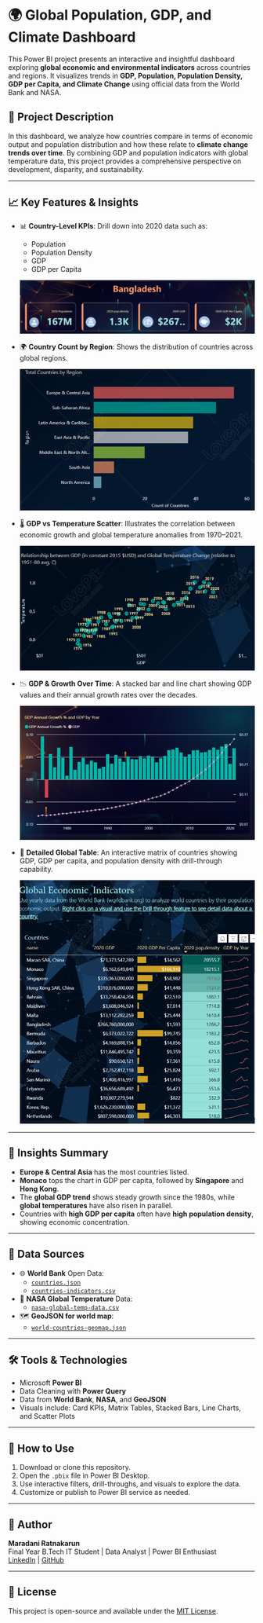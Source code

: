 # 🌍 Global Population, GDP, and Climate Dashboard

This Power BI project presents an interactive and insightful dashboard exploring **global economic and environmental indicators** across countries and regions. It visualizes trends in **GDP, Population, Population Density, GDP per Capita, and Climate Change** using official data from the World Bank and NASA.

## 📌 Project Description

In this dashboard, we analyze how countries compare in terms of economic output and population distribution and how these relate to **climate change trends over time**. By combining GDP and population indicators with global temperature data, this project provides a comprehensive perspective on development, disparity, and sustainability.

---

## 📈 Key Features & Insights

- 📊 **Country-Level KPIs**: Drill down into 2020 data such as:
  - Population  
  - Population Density  
  - GDP  
  - GDP per Capita  

  ![Sample Country KPIs](./Card.png)

- 🌍 **Country Count by Region**:
  Shows the distribution of countries across global regions.

  ![Countries by Region](./Category.png)

- 🌡️ **GDP vs Temperature Scatter**:
  Illustrates the correlation between economic growth and global temperature anomalies from 1970–2021.

  ![GDP vs Temperature](./Scatter.png)

- 📉 **GDP & Growth Over Time**:
  A stacked bar and line chart showing GDP values and their annual growth rates over the decades.

  ![GDP Growth](./Stacked.png)

- 🧾 **Detailed Global Table**:
  An interactive matrix of countries showing GDP, GDP per capita, and population density with drill-through capability.

  ![Global Indicators Table](./Table.png)

---

## 🧠 Insights Summary

- **Europe & Central Asia** has the most countries listed.
- **Monaco** tops the chart in GDP per capita, followed by **Singapore** and **Hong Kong**.
- The **global GDP trend** shows steady growth since the 1980s, while **global temperatures** have also risen in parallel.
- Countries with **high GDP per capita** often have **high population density**, showing economic concentration.

---

## 📂 Data Sources

- 🌐 **World Bank** Open Data:
  - [`countries.json`](./countries.json)
  - [`countries-indicators.csv`](./countries-indicators.csv)
- 🔬 **NASA Global Temperature** Data:
  - [`nasa-global-temp-data.csv`](./nasa-global-temp-data.csv)
- 🗺️ **GeoJSON for world map**:
  - [`world-countries-geomap.json`](./world-countries-geomap.json)

---

## 🛠️ Tools & Technologies

- Microsoft **Power BI**
- Data Cleaning with **Power Query**
- Data from **World Bank**, **NASA**, and **GeoJSON**
- Visuals include: Card KPIs, Matrix Tables, Stacked Bars, Line Charts, and Scatter Plots

---

## 🚀 How to Use

1. Download or clone this repository.
2. Open the `.pbix` file in Power BI Desktop.
3. Use interactive filters, drill-throughs, and visuals to explore the data.
4. Customize or publish to Power BI service as needed.

---

## 👤 Author

**Maradani Ratnakarun**  
Final Year B.Tech IT Student | Data Analyst | Power BI Enthusiast  
[LinkedIn](https://www.linkedin.com/in/maradani-ratnakarun-783534331/) | [GitHub](https://github.com/Maradani-Ratnakarun)

---

## 📄 License

This project is open-source and available under the [MIT License](LICENSE).

